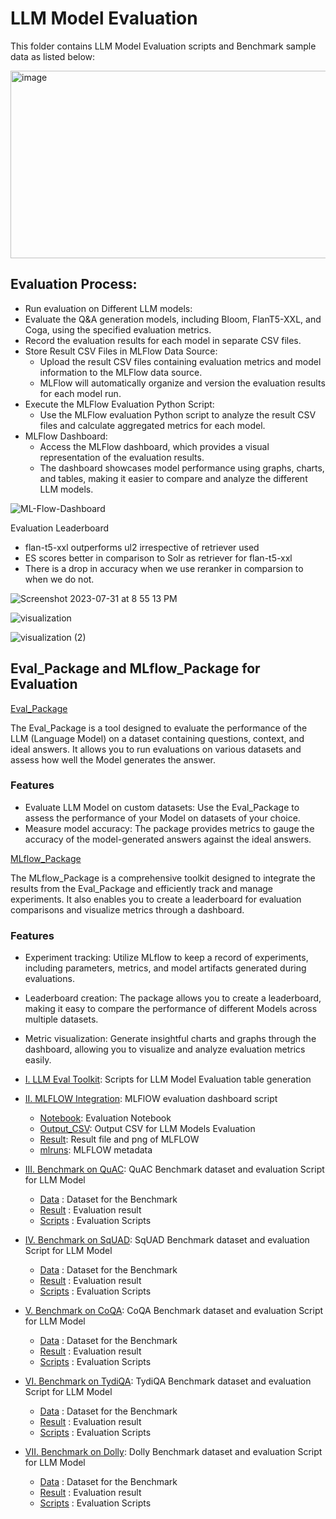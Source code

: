 # LLM Model Evaluation

This folder contains LLM Model Evaluation scripts and Benchmark sample data as listed below:


<img src="https://github.com/EnterpriseLLM/SuperKnowa/assets/112084296/23766e0c-a39c-4139-ad78-a7c9ad2420cf" alt="image" width="700" height="300">

## Evaluation Process:

-   Run evaluation on Different LLM models:
   - Evaluate the Q&A generation models, including Bloom, FlanT5-XXL, and Coga, using the specified evaluation metrics.
   - Record the evaluation results for each model in separate CSV files.
- Store Result CSV Files in MLFlow Data Source:
   - Upload the result CSV files containing evaluation metrics and model information to the MLFlow data source.
   - MLFlow will automatically organize and version the evaluation results for each model run.
- Execute the MLFlow Evaluation Python Script:
   - Use the MLFlow evaluation Python script to analyze the result CSV files and calculate aggregated metrics for each model.
- MLFlow Dashboard:
   - Access the MLFlow dashboard, which provides a visual representation of the evaluation results.
   - The dashboard showcases model performance using graphs, charts, and tables, making it easier to compare and analyze the different LLM models.

![ML-Flow-Dashboard](https://github.com/EnterpriseLLM/SuperKnowa/assets/112084296/2b3ca47b-e779-4411-8c8a-2d4715bdc9fe)

Evaluation Leaderboard

- flan-t5-xxl outperforms ul2 irrespective of retriever used
- ES scores better in comparison to Solr as retriever for flan-t5-xxl
- There is a drop in accuracy when we use reranker in comparsion to when we do not.


![Screenshot 2023-07-31 at 8 55 13 PM](https://github.com/EnterpriseLLM/SuperKnowa/assets/112084296/d34c6e55-0fb8-4636-82ff-b4f57ff56ef8)


![visualization](https://github.com/EnterpriseLLM/SuperKnowa/assets/112084296/58d6e72b-c40f-4a3c-9d01-7fe1d191e583)


![visualization (2)](https://github.com/EnterpriseLLM/SuperKnowa/assets/112084296/13d75f46-04ad-4c78-a9fb-833a2f2f4299)

## Eval_Package and MLflow_Package for Evaluation 

[Eval_Package](5.%20LLM%20Model%20Evaluations/I.%20LLM%20Eval%20Toolkit/Eval_Package)
  
The Eval_Package is a tool designed to evaluate the performance of the LLM (Language Model) on a dataset containing questions, context, and ideal answers. It allows you to run evaluations on various datasets and assess how well the Model generates the answer.

### Features 
   - Evaluate LLM Model on custom datasets: Use the Eval_Package to assess the performance of your Model on datasets of your choice.
   - Measure model accuracy: The package provides metrics to gauge the accuracy of the model-generated answers against the ideal answers.

[MLflow_Package](5.%20LLM%20Model%20Evaluations/I.%20LLM%20Eval%20Toolkit/MLflow_Package)

The MLflow_Package is a comprehensive toolkit designed to integrate the results from the Eval_Package and efficiently track and manage experiments. It also enables you to create a leaderboard for evaluation comparisons and visualize metrics through a dashboard.

### Features 
   - Experiment tracking: Utilize MLflow to keep a record of experiments, including parameters, metrics, and model artifacts generated during evaluations.
   - Leaderboard creation: The package allows you to create a leaderboard, making it easy to compare the performance of different  Models across multiple datasets.
   - Metric visualization: Generate insightful charts and graphs through the dashboard, allowing you to visualize and analyze evaluation metrics easily.

- [I. LLM Eval Toolkit](I.%20LLM%20Eval%20Toolkit): Scripts for LLM Model Evaluation table generation
- [II. MLFLOW Integration](II.%20MLFLOW%20Integration): MLFlOW evaluation dashboard script
   - [Notebook](II.%20MLFLOW%20Integration/Notebook): Evaluation Notebook
   - [Output_CSV](II.%20MLFLOW%20Integration/Output_CSV): Output CSV for LLM Models Evaluation
   - [Result](II.%20MLFLOW%20Integration/Result): Result file and png of MLFLOW
   - [mlruns](II.%20MLFLOW%20Integration/mlruns): MLFLOW metadata 
- [III. Benchmark on QuAC](III.%20Benchmark%20on%20QuAC): QuAC Benchmark dataset and evaluation Script for LLM Model
   - [Data](III.%20Benchmark%20on%20QuAC/Data) : Dataset for the Benchmark 
   - [Result](III.%20Benchmark%20on%20QuAC/Result) : Evaluation result 
   - [Scripts](III.%20Benchmark%20on%20QuAC/Scripts) : Evaluation Scripts 
- [IV. Benchmark on SqUAD](IV.%20Benchmark%20on%20SqUAD): SqUAD Benchmark dataset and evaluation Script for LLM Model
   - [Data](IV.%20Benchmark%20on%20SqUAD/Data) : Dataset for the Benchmark 
   - [Result](IV.%20Benchmark%20on%20SqUAD/Result) : Evaluation result 
   - [Scripts](IV.%20Benchmark%20on%20SqUAD/Scripts) : Evaluation Scripts 
- [V. Benchmark on CoQA](V.%20Benchmark%20on%20CoQA): CoQA Benchmark dataset and evaluation Script for LLM Model
   - [Data](V.%20Benchmark%20on%20CoQA/Data) : Dataset for the Benchmark 
   - [Result](V.%20Benchmark%20on%20CoQA/Result) : Evaluation result 
   - [Scripts](V.%20Benchmark%20on%20CoQA/Scripts) : Evaluation Scripts 
- [VI. Benchmark on TydiQA](VI.%20Benchmark%20on%20TydiQA): TydiQA Benchmark dataset and evaluation Script for LLM Model
   - [Data](VI.%20Benchmark%20on%20TydiQA/Data) : Dataset for the Benchmark 
   - [Result](VI.%20Benchmark%20on%20TydiQA/Result) : Evaluation result 
   - [Scripts](VI.%20Benchmark%20on%20TydiQA/Scripts) : Evaluation Scripts 
- [VII. Benchmark on Dolly](VII.%20Benchmark%20on%20Dolly): Dolly Benchmark dataset and evaluation Script for LLM Model
   - [Data](Data) : Dataset for the Benchmark 
   - [Result](Result) : Evaluation result 
   - [Scripts](Scripts) : Evaluation Scripts 
